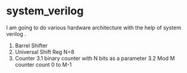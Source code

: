 # system_verilog
I am going to do various hardware architecture with the help of system verilog .
1. Barrel Shifter 
2. Universal Shift Reg N=8
3. Counter
    3.1 binary counter with N bits as a parameter
    3.2 Mod M counter count 0 to M-1 
